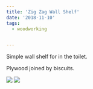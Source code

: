 ```yaml
---
title: 'Zig Zag Wall Shelf'
date: '2018-11-10'
tags:
  - woodworking


---
```


Simple wall shelf for in the toilet.

Plywood joined by biscuits.

![](/images/zigzagshelf.jpg)
![](/images/plywood%20shelf.jpg)
